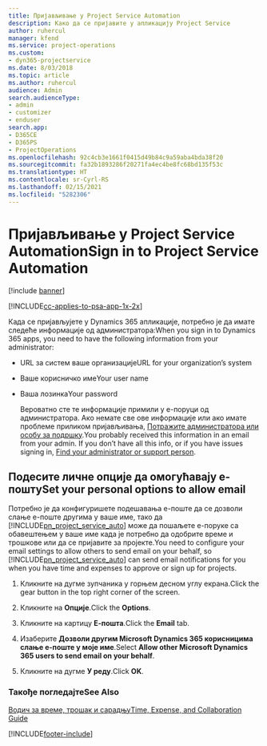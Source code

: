 ```yaml
---
title: Пријављивање у Project Service Automation
description: Како да се пријавите у апликацију Project Service
author: ruhercul
manager: kfend
ms.service: project-operations
ms.custom:
- dyn365-projectservice
ms.date: 8/03/2018
ms.topic: article
ms.author: ruhercul
audience: Admin
search.audienceType:
- admin
- customizer
- enduser
search.app:
- D365CE
- D365PS
- ProjectOperations
ms.openlocfilehash: 92c4cb3e1661f0415d49b84c9a59aba4bda38f20
ms.sourcegitcommit: fa32b1893286f20271fa4ec4be8fc68bd135f53c
ms.translationtype: HT
ms.contentlocale: sr-Cyrl-RS
ms.lasthandoff: 02/15/2021
ms.locfileid: "5282306"
---
```

# <a name="sign-in-to-project-service-automation"></a><span data-ttu-id="b6e5d-103">Пријављивање у Project Service Automation</span><span class="sxs-lookup"><span data-stu-id="b6e5d-103">Sign in to Project Service Automation</span></span>

[!include [banner](../includes/psa-now-project-operations.md)]

[!INCLUDE[cc-applies-to-psa-app-1x-2x](../includes/cc-applies-to-psa-app-1x-2x.md)]

<span data-ttu-id="b6e5d-104">Када се пријављујете у Dynamics 365 апликације, потребно је да имате следеће информације од администратора:</span><span class="sxs-lookup"><span data-stu-id="b6e5d-104">When you sign in to Dynamics 365 apps, you need to have the following information from your administrator:</span></span>  
  
- <span data-ttu-id="b6e5d-105">URL за систем ваше организације</span><span class="sxs-lookup"><span data-stu-id="b6e5d-105">URL for your organization’s system</span></span>  
  
- <span data-ttu-id="b6e5d-106">Ваше корисничко име</span><span class="sxs-lookup"><span data-stu-id="b6e5d-106">Your user name</span></span>  
  
- <span data-ttu-id="b6e5d-107">Ваша лозинка</span><span class="sxs-lookup"><span data-stu-id="b6e5d-107">Your password</span></span>  
  
  <span data-ttu-id="b6e5d-108">Вероватно сте те информације примили у е-поруци од администратора. Ако немате све ове информације или ако имате проблеме приликом пријављивања, [Потражите администратора или особу за подршку](https://docs.microsoft.com/dynamics365/customerengagement/on-premises/basics/find-administrator-support).</span><span class="sxs-lookup"><span data-stu-id="b6e5d-108">You probably received this information in an email from your admin. If you don’t have all this info, or if you have issues signing in, [Find your administrator or support person](https://docs.microsoft.com/dynamics365/customerengagement/on-premises/basics/find-administrator-support).</span></span>  
  
## <a name="set-your-personal-options-to-allow-email"></a><span data-ttu-id="b6e5d-109">Подесите личне опције да омогућавају е-пошту</span><span class="sxs-lookup"><span data-stu-id="b6e5d-109">Set your personal options to allow email</span></span>  
 <span data-ttu-id="b6e5d-110">Потребно је да конфигуришете подешавања е-поште да се дозволи слање е-поште другима у ваше име, тако да [!INCLUDE[pn_project_service_auto](../includes/pn-project-service-auto.md)] може да пошаљете е-поруке са обавештењем у ваше име када је потребно да одобрите време и трошкове или да се пријавите за пројекте.</span><span class="sxs-lookup"><span data-stu-id="b6e5d-110">You need to configure your email settings to allow others to send email on your behalf, so [!INCLUDE[pn_project_service_auto](../includes/pn-project-service-auto.md)] can send email notifications for you when you have time and expenses to approve or sign up for projects.</span></span>  
  
1.  <span data-ttu-id="b6e5d-111">Кликните на дугме зупчаника у горњем десном углу екрана.</span><span class="sxs-lookup"><span data-stu-id="b6e5d-111">Click the gear button in the top right corner of the screen.</span></span>  
  
2.  <span data-ttu-id="b6e5d-112">Кликните на **Опције**.</span><span class="sxs-lookup"><span data-stu-id="b6e5d-112">Click the **Options**.</span></span>  
  
3.  <span data-ttu-id="b6e5d-113">Кликните на картицу **Е-пошта**.</span><span class="sxs-lookup"><span data-stu-id="b6e5d-113">Click the **Email** tab.</span></span>  
  
4.  <span data-ttu-id="b6e5d-114">Изаберите **Дозволи другим Microsoft Dynamics 365 корисницима слање е-поште у моје име**.</span><span class="sxs-lookup"><span data-stu-id="b6e5d-114">Select **Allow other Microsoft Dynamics 365 users to send email on your behalf**.</span></span>  
  
5.  <span data-ttu-id="b6e5d-115">Кликните на дугме **У реду**.</span><span class="sxs-lookup"><span data-stu-id="b6e5d-115">Click **OK**.</span></span>  
  
### <a name="see-also"></a><span data-ttu-id="b6e5d-116">Такође погледајте</span><span class="sxs-lookup"><span data-stu-id="b6e5d-116">See Also</span></span>  
 [<span data-ttu-id="b6e5d-117">Водич за време, трошак и сарадњу</span><span class="sxs-lookup"><span data-stu-id="b6e5d-117">Time, Expense, and Collaboration Guide</span></span>](../psa/time-expense-collaboration-guide.md)


[!INCLUDE[footer-include](../includes/footer-banner.md)]
